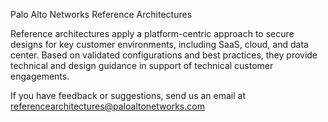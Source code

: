 Palo Alto Networks Reference Architectures


Reference architectures apply a platform-centric approach to secure designs for key customer environments, including SaaS, cloud, and data center. Based on validated configurations and best practices, they provide technical and design guidance in support of technical customer engagements.

 

If you have feedback or suggestions, send us an email at referencearchitectures@paloaltonetworks.com

